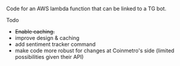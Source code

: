 Code for an AWS lambda function that can be linked to a TG bot.

Todo
 - ~~Enable caching.~~
 - improve design & caching
 - add sentiment tracker command
 - make code more robust for changes at Coinmetro's side (limited possibilities given their API)
